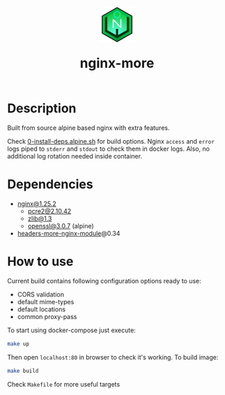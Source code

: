 <div style="display: flex; flex-flow: column; align-items: center;">
  <img src="nginx/config/html/nginx-more.svg" width="80px"/>
  <p style="font-size: 30px; font-weight: bold">nginx-more</p>
</div>

# Description
Built from source alpine based nginx with extra features.

Check [0-install-deps.alpine.sh](nginx/0-install-deps.alpine.sh) for build options. Nginx `access` and `error` logs piped to `stderr` and `stdout` to check them in docker logs. Also, no additional log rotation needed inside container.

# Dependencies

- nginx@1.25.2
    - pcre2@2.10.42
    - zlib@1.3
    - openssl@3.0.7 (alpine)
- [headers-more-nginx-module](https://github.com/openresty/headers-more-nginx-module)@0.34

# How to use

Current build contains following configuration options ready to use:
- CORS validation
- default mime-types
- default locations
- common proxy-pass

To start using docker-compose just execute:
  ```bash
  make up
  ```
  Then open `localhost:80` in browser to check it's working.
To build image:
  ```bash
  make build
  ```

Check `Makefile` for more useful targets
